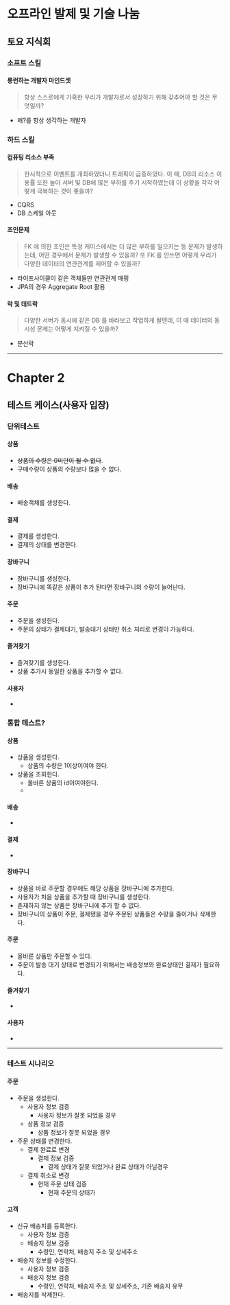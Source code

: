# 오프라인 발제 및 기술 나눔
## 토요 지식회
### 소프트 스킬
#### 롱런하는 개발자 마인드셋
> 항상 스스로에게 가혹한 우리가 개발자로서 성장하기 위해 갖추어야 할 것은 무엇일까?
- 왜?를 항상 생각하는 개발자
### 하드 스킬
#### 컴퓨팅 리소스 부족
> 한시적으로 이벤트를 개최하였더니 트래픽이 급증하였다. 이 때, DB의 리소스 이용률 또한 높아 서버 및 DB에 많은 부하를 주기 시작하였는데 이 상황을 각각 어떻게 극복하는 것이 좋을까?
- CQRS
- DB 스케일 아웃
#### 조인문제
> FK 에 의한 조인은 특정 케이스에서는 더 많은 부하를 일으키는 등 문제가 발생하는데, 어떤 경우에서 문제가 발생할 수 있을까? 또 FK 를 안쓰면 어떻게 우리가 다양한 데이터의 연관관계를 제어할 수 있을까?
- 라이프사이클이 같은 객체들만 연관관계 매핑
- JPA의 경우 Aggregate Root 활용
#### 락 및 데드락
> 다양한 서버가 동시에 같은 DB 를 바라보고 작업하게 될텐데, 이 때 데이터의 동시성 문제는 어떻게 지켜질 수 있을까?
- 분산락
---
# Chapter 2
## 테스트 케이스(사용자 입장)

### 단위테스트
#### 상품
- ~~상품의 수량은 0미만이 될 수 없다~~.
- 구매수량이 상품의 수량보다 많을 수 없다.
#### 배송
- 배송객체를 생성한다.
#### 결제
- 결제를 생성한다.
- 결제의 상태를 변경한다.
#### 장바구니
- 장바구니를 생성한다.
- 장바구니에 똑같은 상품이 추가 된다면 장바구니의 수량이 늘어난다.
#### 주문
- 주문을 생성한다.
- 주문의 상태가 결제대기, 발송대기 상태만 취소 처리로 변경이 가능하다.
#### 즐겨찾기
- 즐겨찾기를 생성한다.
- 상품 추가시 동일한 상품을 추가할 수 없다.
#### 사용자
- 
### 통합 테스트?
#### 상품
- 상품을 생성한다.
	- 상품의 수량은 1이상이여야 한다.
- 상품을 조회한다.
	- 올바른 상품의 id이여야한다.
	- 
#### 배송
- 
#### 결제
- 
####  장바구니
- 상품을 바로 주문할 경우에도 해당 상품을 장바구니에 추가한다.
- 사용자가 처음 상품을 추가할 때 장바구니를 생성한다.
- 존재하지 않는 상품은 장바구니에 추가 할 수 없다.
- 장바구니의 상품이 주문, 결제됐을 경우 주문된 상품들은 수량을 줄이거나 삭제한다.
#### 주문
- 올바른 상품만 주문할 수 있다.
- 주문이 발송 대기 상태로 변경되기 위해서는 배송정보와 완료상태인 결재가 필요하다.
#### 즐겨찾기 
- 
#### 사용자
- 
---
### 테스트 시나리오
#### 주문
- 주문을 생성한다.
	- 사용자 정보 검증
		- 사용자 정보가 잘못 되었을 경우
	- 상품 정보 검증
		- 상품 정보가 잘못 되었을 경우
- 주문 상태를 변경한다.
	- 결제 완료로 변경
		- 결제 정보 검증
			- 결제 상태가 잘못 되었거나 완료 상태가 아닐경우
	- 결제 취소로 변경
		- 현재 주문 상태 검증
			- 현재 주문의 상태가 
#### 고객
- 신규 배송지를 등록한다.
	- 사용자 정보 검증
	- 배송지 정보 검증
		- 수령인, 연락처, 배송지 주소 및 상세주소
- 배송지 정보를 수정한다.
	- 사용자 정보 검증
	- 배송지 정보 검증
		- 수령인, 연락처, 배송지 주소 및 상세주소, 기존 배송지 유무
- 배송지를 삭제한다.